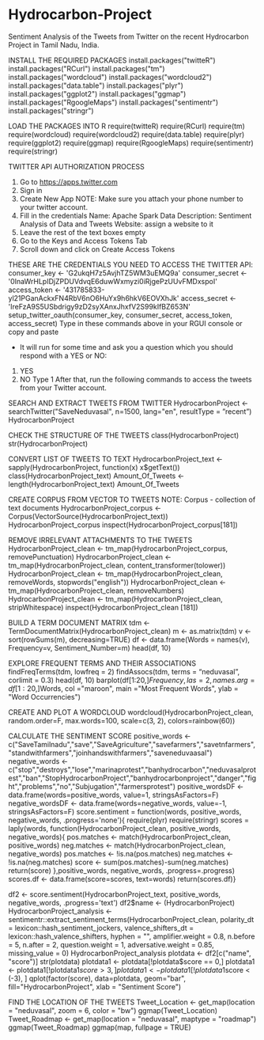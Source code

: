 # Hydrocarbon-Project
Sentiment Analysis of the Tweets from Twitter on the recent Hydrocarbon Project in Tamil Nadu, India.

INSTALL THE REQUIRED PACKAGES
install.packages("twitteR")
install.packages("RCurl")
install.packages("tm")
install.packages("wordcloud")
install.packages("wordcloud2")
install.packages("data.table")
install.packages("plyr")
install.packages("ggplot2")
install.packages("ggmap")
install.packages("RgoogleMaps")
install.packages("sentimentr")
install.packages("stringr")

LOAD THE PACKAGES INTO R
require(twitteR)
require(RCurl)
require(tm)
require(wordcloud)
require(wordcloud2)
require(data.table)
require(plyr)
require(ggplot2)
require(ggmap)
require(RgoogleMaps)
require(sentimentr)
require(stringr)

TWITTER API AUTHORIZATION PROCESS
1. Go to https://apps.twitter.com
2. Sign in
3. Create New App
NOTE: Make sure you attach your phone number to your twitter account.
4. Fill in the credentials 
Name: Apache Spark Data
Description: Sentiment Analysis of Data and Tweets 
Website: assign a website to it
5. Leave the rest of the text boxes empty
6. Go to the Keys and Access Tokens Tab
7. Scroll down and click on Create Access Tokens

THESE ARE THE CREDENTIALS YOU NEED TO ACCESS THE TWITTER API:
consumer_key <- 'G2ukqH7z5AvjhTZ5WM3uEMQ9a'
consumer_secret <- '0InaWrHLpIDjZPDUVdvqE6duwWxmyzi0iRjgePzUUvFMDxspoI'
access_token <- '431785833-yl21PGanAckxFN4RbV6nO6HuYx9h6hkV6EOVXhJk'
access_secret <- 'IreFzA9S5USbdrigy9zD2syXAnxJhxfV2S99kIfBZ653N'
setup_twitter_oauth(consumer_key, consumer_secret, access_token, access_secret)
Type in these commands above in your RGUI console or copy and paste
- It will run for some time and ask you a question which you should respond with a YES or NO:
1. YES
2. NO
Type 1 
After that, run the following commands to access the tweets from your Twitter account.


SEARCH AND EXTRACT TWEETS FROM TWITTER
HydrocarbonProject <- searchTwitter("SaveNeduvasal", n=1500, lang="en", resultType = ”recent”)
HydrocarbonProject

CHECK THE STRUCTURE OF THE TWEETS
class(HydrocarbonProject)
str(HydrocarbonProject)

CONVERT LIST OF TWEETS TO TEXT
HydrocarbonProject_text <- sapply(HydrocarbonProject, function(x) x$getText())
class(HydrocarbonProject_text)
Amount_Of_Tweets <- length(HydrocarbonProject_text)
Amount_Of_Tweets

CREATE CORPUS FROM VECTOR TO TWEETS 
NOTE: Corpus - collection of text documents
HydrocarbonProject_corpus <- Corpus(VectorSource(HydrocarbonProject_text))
HydrocarbonProject_corpus
inspect(HydrocarbonProject_corpus[181]) 

REMOVE IRRELEVANT ATTACHMENTS TO THE TWEETS
HydrocarbonProject_clean <- tm_map(HydrocarbonProject_corpus, removePunctuation)
HydrocarbonProject_clean <- tm_map(HydrocarbonProject_clean, content_transformer(tolower))
HydrocarbonProject_clean <- tm_map(HydrocarbonProject_clean, removeWords, stopwords("english"))
HydrocarbonProject_clean <- tm_map(HydrocarbonProject_clean, removeNumbers)
HydrocarbonProject_clean <- tm_map(HydrocarbonProject_clean, stripWhitespace)
inspect(HydrocarbonProject_clean [181])

BUILD A TERM DOCUMENT MATRIX
tdm <- TermDocumentMatrix(HydrocarbonProject_clean)
m <- as.matrix(tdm)
v <- sort(rowSums(m), decreasing=TRUE)
df <- data.frame(Words = names(v), Frequency=v, Sentiment_Number=m)
head(df, 10)

EXPLORE FREQUENT TERMS AND THEIR ASSOCIATIONS
findFreqTerms(tdm, lowfreq = 2)
findAssocs(tdm, terms = “neduvasal”, corlimit = 0.3)
head(df, 10)
barplot(df[1:20,]$Frequency, las = 2, names.arg = df[1:20,]$Words, col ="maroon", main ="Most Frequent Words", ylab = "Word Occurrencies")

CREATE AND PLOT A WORDCLOUD
wordcloud(HydrocarbonProject_clean, random.order=F, max.words=100, scale=c(3, 2), colors=rainbow(60))

CALCULATE THE SENTIMENT SCORE
positive_words <- c("SaveTamilnadu","save","SaveAgriculture","savefarmers","savetnfarmers","standwithfarmers","joinhandswithfarmers","saveneduvaasal")
negative_words <- c("stop","destroys","lose","marinaprotest","banhydrocarbon","neduvasalprotest","ban","StopHydrocarbonProject","banhydrocarbonproject","danger","fight","problems","no","Subjugation","farmersprotest")
positive_wordsDF <- data.frame(words=positive_words, value=1, stringsAsFactors=F)
negative_wordsDF <- data.frame(words=negative_words, value=-1, stringsAsFactors=F)
score.sentiment = function(words, positive_words, negative_words, .progress='none'){
require(plyr)
require(stringr)
scores = laply(words, function(HydrocarbonProject_clean, positive_words, negative_words){
pos.matches <- match(HydrocarbonProject_clean, positive_words)
neg.matches <- match(HydrocarbonProject_clean, negative_words)
pos.matches <- !is.na(pos.matches)
neg.matches <- !is.na(neg.matches) 
score <- sum(pos.matches)-sum(neg.matches)
return(score)
},positive_words, negative_words, .progress=.progress)
scores.df <- data.frame(score=scores, text=words)
return(scores.df)}

df2 <- score.sentiment(HydrocarbonProject_text, positive_words, negative_words, .progress='text')
df2$name <- (HydrocarbonProject)
HydrocarbonProject_analysis  <- sentimentr::extract_sentiment_terms(HydrocarbonProject_clean, polarity_dt = lexicon::hash_sentiment_jockers, valence_shifters_dt = lexicon::hash_valence_shifters, hyphen = "", amplifier.weight = 0.8, n.before = 5, n.after = 2, question.weight = 1, adversative.weight = 0.85, missing_value = 0)
HydrocarbonProject_analysis  
plotdata <- df2[c("name", "score")]
str(plotdata)
plotdata1 <- plotdata[!plotdata$score == 0,]
plotdata1 <- plotdata1[!plotdata1$score > 3, ]
plotdata1 <- plotdata1[!plotdata1$score < (-3), ]
qplot(factor(score), data=plotdata, geom="bar", fill="HydrocarbonProject", xlab = "Sentiment Score")

FIND THE LOCATION OF THE TWEETS
Tweet_Location <- get_map(location = "neduvasal", zoom = 6, color = "bw")
ggmap(Tweet_Location)
Tweet_Roadmap <- get_map(location = "neduvasal", maptype = "roadmap")
ggmap(Tweet_Roadmap)
ggmap(map, fullpage = TRUE)
